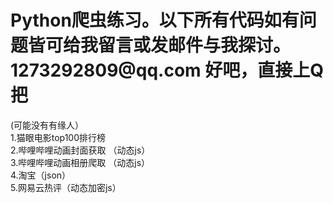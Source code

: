 <h1>Python爬虫练习。以下所有代码如有问题皆可给我留言或发邮件与我探讨。1273292809@qq.com 好吧，直接上Q把</h1>
(可能没有有缘人）<br>
<p1>1.猫眼电影top100排行榜<br>
    2.哔哩哔哩动画封面获取&nbsp（动态js）<br>
    3.哔哩哔哩动画相册爬取&nbsp（动态js） <br>
    4.淘宝（json）<br>
    5.网易云热评（动态加密js）
</p1>


